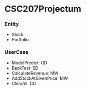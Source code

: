 # CSC207Projectum

### Entity
- Stock
- Portfolio

### UserCase
- ModelPredict: CD
- BackTest: SD
- CalculateRevenue: MW
- AddStockAtGivenPrice: MW
- ClearAll: CD


